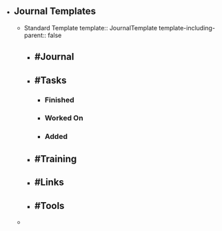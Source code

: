 - ## Journal Templates
	- Standard Template
	  template:: JournalTemplate
	  template-including-parent:: false
		- ## #Journal
		- ## #Tasks
			- ### Finished
			- ### Worked On
			- ### Added
		- ## #Training
		- ## #Links
		- ## #Tools
	-